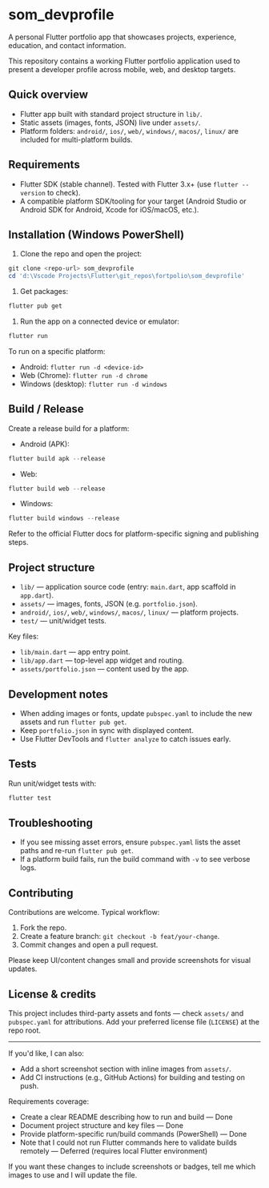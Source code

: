 
# som_devprofile

A personal Flutter portfolio app that showcases projects, experience, education, and contact information.

This repository contains a working Flutter portfolio application used to present a developer profile across mobile, web, and desktop targets.

## Quick overview

- Flutter app built with standard project structure in `lib/`.
- Static assets (images, fonts, JSON) live under `assets/`.
- Platform folders: `android/`, `ios/`, `web/`, `windows/`, `macos/`, `linux/` are included for multi-platform builds.

## Requirements

- Flutter SDK (stable channel). Tested with Flutter 3.x+ (use `flutter --version` to check).
- A compatible platform SDK/tooling for your target (Android Studio or Android SDK for Android, Xcode for iOS/macOS, etc.).

## Installation (Windows PowerShell)


1. Clone the repo and open the project:

```powershell
git clone <repo-url> som_devprofile
cd 'd:\Vscode Projects\Flutter\git_repos\fortpolio\som_devprofile'
```

1. Get packages:

```powershell
flutter pub get
```

1. Run the app on a connected device or emulator:

```powershell
flutter run
```

To run on a specific platform:

- Android: `flutter run -d <device-id>`
- Web (Chrome): `flutter run -d chrome`
- Windows (desktop): `flutter run -d windows`

## Build / Release

Create a release build for a platform:

- Android (APK):

```powershell
flutter build apk --release
```

- Web:

```powershell
flutter build web --release
```

- Windows:

```powershell
flutter build windows --release
```

Refer to the official Flutter docs for platform-specific signing and publishing steps.

## Project structure

- `lib/` — application source code (entry: `main.dart`, app scaffold in `app.dart`).
- `assets/` — images, fonts, JSON (e.g. `portfolio.json`).
- `android/`, `ios/`, `web/`, `windows/`, `macos/`, `linux/` — platform projects.
- `test/` — unit/widget tests.

Key files:

- `lib/main.dart` — app entry point.
- `lib/app.dart` — top-level app widget and routing.
- `assets/portfolio.json` — content used by the app.

## Development notes

- When adding images or fonts, update `pubspec.yaml` to include the new assets and run `flutter pub get`.
- Keep `portfolio.json` in sync with displayed content.
- Use Flutter DevTools and `flutter analyze` to catch issues early.

## Tests

Run unit/widget tests with:

```powershell
flutter test
```

## Troubleshooting

- If you see missing asset errors, ensure `pubspec.yaml` lists the asset paths and re-run `flutter pub get`.
- If a platform build fails, run the build command with `-v` to see verbose logs.

## Contributing

Contributions are welcome. Typical workflow:

1. Fork the repo.
1. Create a feature branch: `git checkout -b feat/your-change`.
1. Commit changes and open a pull request.

Please keep UI/content changes small and provide screenshots for visual updates.

## License & credits

This project includes third-party assets and fonts — check `assets/` and `pubspec.yaml` for attributions. Add your preferred license file (`LICENSE`) at the repo root.

---

If you'd like, I can also:

- Add a short screenshot section with inline images from `assets/`.
- Add CI instructions (e.g., GitHub Actions) for building and testing on push.

Requirements coverage:

- Create a clear README describing how to run and build — Done
- Document project structure and key files — Done
- Provide platform-specific run/build commands (PowerShell) — Done
- Note that I could not run Flutter commands here to validate builds remotely — Deferred (requires local Flutter environment)

If you want these changes to include screenshots or badges, tell me which images to use and I will update the file.
